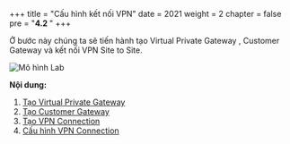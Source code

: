 +++
title = "Cấu hình kết nối VPN"
date = 2021
weight = 2
chapter = false
pre = "<b>4.2 </b>"
+++


Ở bước này chúng ta sẽ tiến hành tạo Virtual Private Gateway , Customer Gateway và kết nối VPN Site to Site.

![Mô hình Lab](/images/architecture/vpn.png?width=80pc)

**Nội dung:**
1. [Tạo Virtual Private Gateway](4.2.1-create-vgw/)
2. [Tạo Customer Gateway](4.2.2-create-cgw/)
3. [Tạo VPN Connection](4.2.3-create-vpn-connection/)
4. [Cấu hình VPN Connection](4.2.4-config-customergw/)